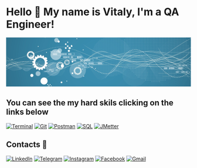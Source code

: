 # Hello 👋 My name is Vitaly, I'm a QA Engineer!

![Header](https://github.com/Vitaly-chek/Vitaly-chek/blob/main/images/1.jpg)


## You can see the my hard skils clicking  on the links below
[![Terminal](https://img.shields.io/badge/Terminal-42A1C7?style=for-the-badge&logo=linux&logoColor=000000)](https://github.com/Vitaly-chek/Terminal)
[![Git](https://img.shields.io/badge/Git-42A1C7?style=for-the-badge&logo=git)](https://github.com/Vitaly-chek/Git)
[![Postman](https://img.shields.io/badge/Postman-42A1C7?style=for-the-badge&logo=postman)](https://github.com/Vitaly-chek/Postman)
[![SQL](https://img.shields.io/badge/SQL-42A1C7?style=for-the-badge&logo=postgresql&logoColor=00007C)](https://github.com/Vitaly-chek/SQL)
[![JMetter](https://img.shields.io/badge/JMeter-42A1C7?style=for-the-badge&logo=ApacheJMeter&logoColor=000000)](https://github.com/Vitaly-chek/JMeter)



## Contacts 📱

[![LinkedIn](https://img.shields.io/badge/LinkedIn-42A1C7?style=for-the-badge&logo=LinkedIn)](https://www.linkedin.com/in/%D0%B2%D0%B8%D1%82%D0%B0%D0%BB%D0%B8%D0%B9-%D0%BA%D1%80%D0%B8%D0%B2%D0%BE%D1%80%D1%83%D1%87%D0%B5%D0%BA-66685b208/)
[![Telegram](https://img.shields.io/badge/Telegram-42A1C7?style=for-the-badge&logo=Telegram&logoColor=00007C)](https://t.me/krivoruchekvitaly)
[![Instagram](https://img.shields.io/badge/Instagram-42A1C7?style=for-the-badge&logo=Instagram)](https://www.instagram.com/vitaly_chek/)
[![Facebook](https://img.shields.io/badge/Facebook-42A1C7?style=for-the-badge&logo=Facebook&logoColor=144FC7)](https://m.facebook.com/krivoruchekvitaly)
[![Gmail](https://img.shields.io/badge/Gmail-42A1C7?style=for-the-badge&logo=Gmail&logoColor=FF0202)](mailto:krivoruchek1@gmail.com)
